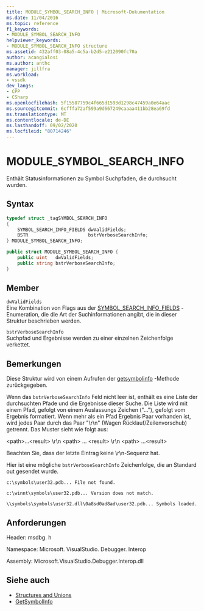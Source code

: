 ```yaml
---
title: MODULE_SYMBOL_SEARCH_INFO | Microsoft-Dokumentation
ms.date: 11/04/2016
ms.topic: reference
f1_keywords:
- MODULE_SYMBOL_SEARCH_INFO
helpviewer_keywords:
- MODULE_SYMBOL_SEARCH_INFO structure
ms.assetid: 432aff03-08a5-4c5a-b2d5-e212090fc70a
author: acangialosi
ms.author: anthc
manager: jillfra
ms.workload:
- vssdk
dev_langs:
- CPP
- CSharp
ms.openlocfilehash: 5f15587759c4f665d1593d1298c47459a0e64aac
ms.sourcegitcommit: 6cfffa72af599a9d667249caaaa411bb28ea69fd
ms.translationtype: MT
ms.contentlocale: de-DE
ms.lasthandoff: 09/02/2020
ms.locfileid: "80714246"
---
```

# <a name="module_symbol_search_info"></a>MODULE_SYMBOL_SEARCH_INFO

Enthält Statusinformationen zu Symbol Suchpfaden, die durchsucht wurden.

## <a name="syntax"></a>Syntax

```cpp
typedef struct _tagSYMBOL_SEARCH_INFO
{
    SYMBOL_SEARCH_INFO_FIELDS dwValidFields;
    BSTR                      bstrVerboseSearchInfo;
} MODULE_SYMBOL_SEARCH_INFO;
```

```csharp
public struct MODULE_SYMBOL_SEARCH_INFO {
    public uint   dwValidFields;
    public string bstrVerboseSearchInfo;
}
```

## <a name="members"></a>Member

`dwValidFields`\
Eine Kombination von Flags aus der [SYMBOL_SEARCH_INFO_FIELDS](../../../extensibility/debugger/reference/symbol-search-info-fields.md) -Enumeration, die die Art der Suchinformationen angibt, die in dieser Struktur beschrieben werden.

`bstrVerboseSearchInfo`\
Suchpfad und Ergebnisse werden zu einer einzelnen Zeichenfolge verkettet.

## <a name="remarks"></a>Bemerkungen

Diese Struktur wird von einem Aufrufen der [getsymbolinfo](../../../extensibility/debugger/reference/idebugmodule3-getsymbolinfo.md) -Methode zurückgegeben.

Wenn das `bstrVerboseSearchInfo` Feld nicht leer ist, enthält es eine Liste der durchsuchten Pfade und die Ergebnisse dieser Suche. Die Liste wird mit einem Pfad, gefolgt von einem Auslassungs Zeichen ("..."), gefolgt vom Ergebnis formatiert. Wenn mehr als ein Pfad Ergebnis Paar vorhanden ist, wird jedes Paar durch das Paar "\r\n" (Wagen Rücklauf/Zeilenvorschub) getrennt. Das Muster sieht wie folgt aus:

\<path>...\<result> \r\n \<path> ... \<result> \r\n \<path> ...\<result>

Beachten Sie, dass der letzte Eintrag keine \r\n-Sequenz hat.

Hier ist eine mögliche `bstrVerboseSearchInfo` Zeichenfolge, die an Standard out gesendet wurde.

`c:\symbols\user32.pdb... File not found.`

`c:\winnt\symbols\user32.pdb... Version does not match.`

`\\symbols\symbols\user32.dll\0a8sd0ad8ad\user32.pdb... Symbols loaded.`

## <a name="requirements"></a>Anforderungen

Header: msdbg. h

Namespace: Microsoft. VisualStudio. Debugger. Interop

Assembly: Microsoft.VisualStudio.Debugger.Interop.dll

## <a name="see-also"></a>Siehe auch

- [Structures and Unions](../../../extensibility/debugger/reference/structures-and-unions.md)
- [GetSymbolInfo](../../../extensibility/debugger/reference/idebugmodule3-getsymbolinfo.md)

